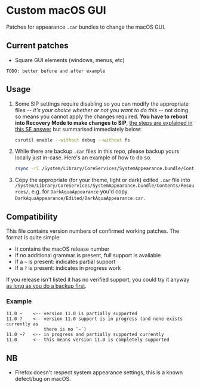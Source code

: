 # Custom macOS GUI

Patches for appearance `.car` bundles to change the macOS GUI.

## Current patches

-   Square GUI elements (windows, menus, etc)

```
TODO: better before and after example
```

## Usage

1.  Some SIP settings require disabling so you can modify the appropriate files
    -- _it's your choice whether or not you want to do this_ -- not doing so
    means you cannot apply the changes required. **You have to reboot into
    Recovery Mode to make changes to SIP**, [the steps are explained in this SE
    answer](https://apple.stackexchange.com/questions/208478/how-do-i-disable-system-integrity-protection-sip-aka-rootless-on-macos-os-x) but summarised immediately below:

    ```bash
    csrutil enable --without debug --without fs
    ```

2.  While there are backup `.car` files in this repo, please backup yours
    locally just in-case. Here's an example of how to do so.

    <a id="backup" />

    ```bash
    rsync -rI /System/Library/CoreServices/SystemAppearance.bundle/Contents/Resources/ ~/Desktop/saResourcesBackup
    ```

3.  Copy the appropriate (for your theme, light or dark) edited `.car` file into
    `/System/Library/CoreServices/SystemAppearance.bundle/Contents/Resources/`,
    e.g. for `DarkAquaAppearance` you'd copy `DarkAquaAppearance/Edited/DarkAquaAppearance.car`.

## Compatibility

This file contains version numbers of confirmed working patches. The format is
quite simple:

-   It contains the macOS release number
-   If no additional grammar is present, full support is available
-   If a `~` is present: indicates partial support
-   If a `?` is present: indicates in progress work

If you release isn't listed it has no verified support, you could try it anyway
[as long as you do a backup first](#backup).

### Example

```
11.0 ~    <-- version 11.0 is partially supported
11.0 ?    <-- version 11.0 support is in progress (and none exists currently as
              there is no `~`)
11.0 ~?   <-- in progress and partially supported currently
11.0      <-- this means version 11.0 is completely supported
```

## NB

-   Firefox doesn't respect system appearance settings, this is a known
    defect/bug on macOS.
